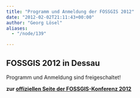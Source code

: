 ```yaml
---
title: "Programm und Anmeldung der FOSSGIS 2012"
date: "2012-02-02T21:11:43+00:00"
author: "Georg Lösel"
aliases:
  - "/node/139"

---
```


<div class="views-field-title">
	<h2>
		<span class="field-content">FOSSGIS 2012 in Dessau</span></h2>
	<p>Programm und Anmeldung sind freigeschaltet!</p>
</div>
<div class="views-field-body">
	<div class="field-content">
		<p><strong>zur <a href="https://fossgis-konferenz.de/2012/">offiziellen Seite der FOSSGIS-Konferenz 2012</a> </strong></p>
	</div>
</div>
